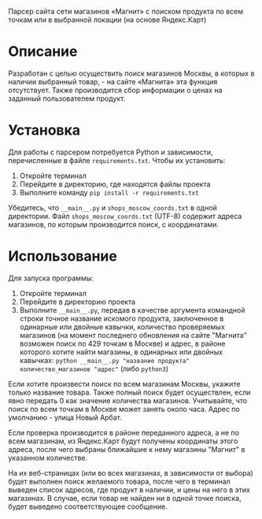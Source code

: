 Парсер сайта сети магазинов «Магнит» с поиском продукта по всем точкам или в выбранной локации (на основе Яндекс.Карт)

# Описание 

Разработан с целью осуществить поиск магазинов Москвы, в которых в наличии выбранный товар, - на сайте «Магнита» эта функция отсутствует. 
Также производится сбор информации о ценах на заданный пользователем продукт.

# Установка

Для работы с парсером потребуется Python и зависимости, перечисленные в файле `requirements.txt`. 
Чтобы их установить:
1. Откройте терминал
2. Перейдите в директорию, где находятся файлы проекта
3. Выполните команду `pip install -r requirements.txt`
  
Убедитесь, что `__main__.py` и `shops_moscow_coords.txt` в одной директории. Файл `shops_moscow_coords.txt` (UTF-8) содержит адреса магазинов, по которым производится поиск, с координатами.

# Использование

Для запуска программы:
1. Откройте терминал
2. Перейдите в директорию проекта
3. Выполните `__main__.py`, передав в качестве аргумента командной строки точное название искомого продукта, заключенное в одинарные или двойные кавычки, количество проверяемых магазинов (на момент последнего обновления на сайте "Магнита" возможен поиск по 429 точкам в Москве) и адрес, в районе которого хотите найти магазины, в одинарных или двойных кавычках: `python __main__.py "название продукта" количество_магазинов "адрес"` (либо `python3`)

Если хотите произвести поиск по всем магазинам Москвы, укажите только название товара. Также полный поиск будет осуществлен, если явно передать 0 как значение количества магазинов. Учитывайте, что поиск по всем точкам в Москве может занять около часа.
Адрес по умолчанию - улица Новый Арбат.


Если проверка производится в районе переданного адреса, а не по всем магазинам, из Яндекс.Карт будут получены координаты этого адреса, после чего выбраны ближайшие к нему магазины "Магнит" в указанном количестве.

На их веб-страницах (или во всех магазинах, в зависимости от выбора) будет выполнен поиск желаемого товара, после чего в терминал выведен список адресов, где продукт в наличии, и цены на него в этих магазинах. В случае, если товар не найден ни в одной точке поиска, будет выведено соответствующее сообщение.
